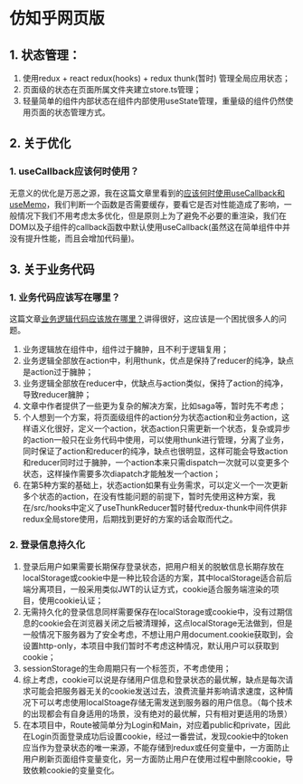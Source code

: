 # 仿知乎网页版
   
## 1. 状态管理：
1. 使用redux + react redux(hooks) + redux thunk(暂时) 管理全局应用状态；
2. 页面级的状态在页面所属文件夹建立store.ts管理；
3. 轻量简单的组件内部状态在组件内部使用useState管理，重量级的组件仍然使用页面的状态管理方式。

## 2. 关于优化
### 1. useCallback应该何时使用？
无意义的优化是万恶之源，我在这篇文章里看到的[应该何时使用useCallback和useMemo](https://jancat.github.io/post/2019/translation-usememo-and-usecallback/)，我们判断一个函数是否需要缓存，要看它是否对性能造成了影响，一般情况下我们不用考虑太多优化，但是原则上为了避免不必要的重渲染，我们在DOM以及子组件的callback函数中默认使用useCallback(虽然这在简单组件中并没有提升性能，而且会增加代码量)。

## 3. 关于业务代码

### 1. 业务代码应该写在哪里？
这篇文章[业务逻辑代码应该放在哪里？](https://medium.com/@jeffbski/where-do-i-put-my-business-logic-in-a-react-redux-application-9253ef91ce1)讲得很好，这应该是一个困扰很多人的问题。
1. 业务逻辑放在组件中，组件过于臃肿，且不利于逻辑复用；
2. 业务逻辑全部放在action中，利用thunk，优点是保持了reducer的纯净，缺点是action过于臃肿；
3. 业务逻辑全部放在reducer中，优缺点与action类似，保持了action的纯净，导致reducer臃肿；
4. 文章中作者提供了一些更为复杂的解决方案，比如saga等，暂时先不考虑；
5. 个人想到一个方案，将页面级组件的action分为状态action和业务action，这样语义化很好，定义一个action，状态action只需更新一个状态，复杂或异步的action一般只在业务代码中使用，可以使用thunk进行管理，分离了业务，同时保证了action和reducer的纯净，缺点也很明显，这样可能会导致action和reducer同时过于臃肿，一个action本来只需dispatch一次就可以变更多个状态，这样操作需要多次diapatch才能触发一个action；
6. 在第5种方案的基础上，状态action如果有业务需求，可以定义一个一次更新多个状态的action，在没有性能问题的前提下，暂时先使用这种方案，我在/src/hooks中定义了useThunkReducer暂时替代redux-thunk中间件供非redux全局store使用，后期找到更好的方案的话会取而代之。
### 2. 登录信息持久化
1. 登录后用户如果需要长期保存登录状态，把用户相关的脱敏信息长期存放在localStorage或cookie中是一种比较合适的方案，其中localStorage适合前后端分离项目，一般采用类似JWT的认证方式，cookie适合服务端渲染的项目，使用cookie认证；
2. 无需持久化的登录信息同样需要保存在localStorage或cookie中，没有过期信息的cookie会在浏览器关闭之后被清理掉，这点localStorage无法做到，但是一般情况下服务器为了安全考虑，不想让用户用document.cookie获取到，会设置http-only，本项目中我们暂时不考虑这种情况，默认用户可以获取到cookie；
3. sessionStorage的生命周期只有一个标签页，不考虑使用；
4. 综上考虑，cookie可以说是存储用户信息和登录状态的最优解，缺点是每次请求可能会把服务器无关的cookie发送过去，浪费流量并影响请求速度，这种情况下可以考虑使用localStoage存储无需发送到服务器的用户信息。（每个技术的出现都会有自身适用的场景，没有绝对的最优解，只有相对更适用的场景）
5. 在本项目中，Route被简单分为Login和Main，对应着public和private，因此在Login页面登录成功后设置cookie，经过一番尝试，发现cookie中的token应当作为登录状态的唯一来源，不能存储到redux或任何变量中，一方面防止用户刷新页面组件变量变化，另一方面防止用户在使用过程中删除cookie，导致依赖cookie的变量变化。